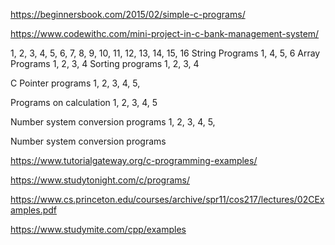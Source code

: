 https://beginnersbook.com/2015/02/simple-c-programs/

https://www.codewithc.com/mini-project-in-c-bank-management-system/


1, 2, 3, 4, 5, 6, 7, 8, 9, 10, 11, 12, 13, 14, 15, 16
String Programs
1, 4, 5, 6
Array Programs
1, 2, 3, 4
Sorting programs
1, 2, 3, 4

C Pointer programs
1, 2, 3, 4, 5,

Programs on calculation
1, 2, 3, 4, 5

Number system conversion programs
1, 2, 3, 4, 5,

Number system conversion programs

https://www.tutorialgateway.org/c-programming-examples/

https://www.studytonight.com/c/programs/

https://www.cs.princeton.edu/courses/archive/spr11/cos217/lectures/02CExamples.pdf

https://www.studymite.com/cpp/examples


